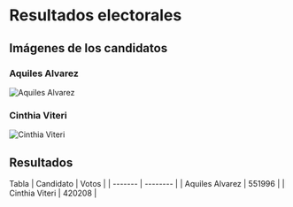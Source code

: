 # Resultados electorales 

## Imágenes de los candidatos
### Aquiles Alvarez
![Aquiles Alvarez](https://github.com/AnJoGar/AndersonJEjemplo2/blob/main/aquiles.jfif)
### Cinthia Viteri
![Cinthia Viteri](https://github.com/AnJoGar/AndersonJEjemplo2/blob/main/cinthia.png)

## Resultados 

Tabla 
| Candidato | Votos   |
| ------- | -------- |
| Aquiles Alvarez  | 551996   |
| Cinthia Viteri   | 420208   |

